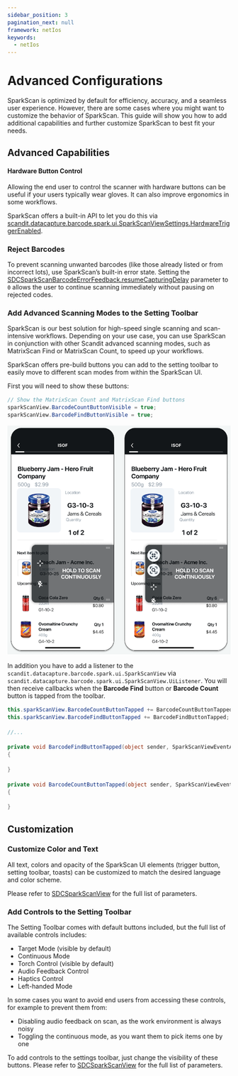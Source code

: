 ```yaml
---
sidebar_position: 3
pagination_next: null
framework: netIos
keywords:
  - netIos
---
```


# Advanced Configurations

SparkScan is optimized by default for efficiency, accuracy, and a seamless user experience. However, there are some cases where you might want to customize the behavior of SparkScan. This guide will show you how to add additional capabilities and further customize SparkScan to best fit your needs.

## Advanced Capabilities

#### Hardware Button Control

Allowing the end user to control the scanner with hardware buttons can be useful if your users typically wear gloves. It can also improve ergonomics in some workflows.

SparkScan offers a built-in API to let you do this via [scandit.datacapture.barcode.spark.ui.SparkScanViewSettings.HardwareTriggerEnabled](https://docs.scandit.com/6.28/data-capture-sdk/dotnet.ios/barcode-capture/api/ui/spark-scan-view-settings.html#property-scandit.datacapture.barcode.spark.ui.SparkScanViewSettings.HardwareTriggerEnabled).

<!--
### Trigger Error State

You may want to introduce logic in your app to show an error message when scanning specific barcodes (e.g. barcodes already added to the list, barcodes from the wrong lot etc.). SparkScan offers a built-in error state you can easily set to trigger an error feedback prompt to the user.

You can customize:

* The text message.
* The timeout of the error message. The scanner will be paused for the specified amount of time, but the user can quickly restart the scanning process by tapping the trigger button.
* The color of the flashing screen upon scan. You can enable or disable the visual feedback via `scandit.datacapture.barcode.spark.ui.SparkScanViewSettings.VisualFeedbackEnabled` and control the color via `scandit.datacapture.barcode.spark.ui.SparkScanViewFeedback`.
* The color of the highlight for the scanned barcode.
* The feedback (sound, vibration).

To emit an error, you have to implement a [SDCSparkScanFeedbackDelegate](https://docs.scandit.com/6.28/data-capture-sdk/dotnet.ios/barcode-capture/api/spark-scan-feedback-delegate.html#interface-scandit.datacapture.barcode.spark.feedback.ISparkScanFeedbackDelegate) and set it to the [SparkScanView](https://docs.scandit.com/6.28/data-capture-sdk/dotnet.ios/barcode-capture/api/ui/spark-scan-view.html#property-scandit.datacapture.barcode.spark.ui.SparkScanView.FeedbackDelegate):

```csharp

```

In the [SDCSparkScanFeedbackDelegate.feedbackForBarcode](https://docs.scandit.com/6.28/data-capture-sdk/dotnet.ios/barcode-capture/api/spark-scan-feedback-delegate.html#method-scandit.datacapture.barcode.spark.feedback.ISparkScanFeedbackDelegate.GetFeedbackForBarcode) you can then return an error or a success feedback:

```csharp
const sparkScanFeedbackDelegate = {
      feedbackForBarcode: (barcode: Barcode) => {
          if (isValidBarcode(barcode)) {
              return new SparkScanBarcodeSuccessFeedback();
          } else {
              return new SparkScanBarcodeErrorFeedback(
                  'This code should not have been scanned',
                  60 * 1000,
                  Color.fromHex('#FF0000'),
                  new Brush(Color.fromHex('#FF0000'), Color.fromHex('#FF0000'), 1),
              );
          }
      },
};
```

:::note
You can have different error states triggered by different logic conditions. For example you can trigger an error state when a wrong barcode is scanned, and another one when a duplicate barcode is scanned. These errors can show different colors and have different timeouts.
:::

A high timeout (e.g. `10`+ seconds) typically requires the users to interact with the UI to start scanning again. This is a good choice when you want to interrupt the scanning workflow, for example when a wrong barcode is scanned and some actions need to be performed.

A small timeout could allow the user to scan again without having to interact with the app, just momentarily pausing the workflow to acknowledge that a “special” barcode has been scanned. If timeout is set to 0 workflow is not paused at all.
-->

### Reject Barcodes

To prevent scanning unwanted barcodes (like those already listed or from incorrect lots), use SparkScan’s built-in error state. Setting the [SDCSparkScanBarcodeErrorFeedback.resumeCapturingDelay](https://docs.scandit.com/6.28/data-capture-sdk/dotnet.ios/barcode-capture/api/ui/spark-scan-barcode-feedback.html#property-scandit.datacapture.barcode.spark.feedback.Error.ResumeCapturingDelay) parameter to `0` allows the user to continue scanning immediately without pausing on rejected codes.

### Add Advanced Scanning Modes to the Setting Toolbar

SparkScan is our best solution for high-speed single scanning and scan-intensive workflows. Depending on your use case, you can use SparkScan in conjunction with other Scandit advanced scanning modes, such as MatrixScan Find or MatrixScan Count, to speed up your workflows.

SparkScan offers pre-build buttons you can add to the setting toolbar to easily move to different scan modes from within the SparkScan UI.

First you will need to show these buttons:

```csharp
// Show the MatrixScan Count and MatrixScan Find buttons
sparkScanView.BarcodeCountButtonVisible = true;
sparkScanView.BarcodeFindButtonVisible = true;
```

![SparkScan Advanced Scanning Modes](../../../../img/toolbars.png)

In addition you have to add a listener to the `scandit.datacapture.barcode.spark.ui.SparkScanView` via `scandit.datacapture.barcode.spark.ui.SparkScanView.UiListener`. You will then receive callbacks when the **Barcode Find** button or **Barcode Count** button is tapped from the toolbar.

```csharp
this.sparkScanView.BarcodeCountButtonTapped += BarcodeCountButtonTapped;
this.sparkScanView.BarcodeFindButtonTapped += BarcodeFindButtonTapped;

//...

private void BarcodeFindButtonTapped(object sender, SparkScanViewEventArgs e)
{

}

private void BarcodeCountButtonTapped(object sender, SparkScanViewEventArgs e)
{

}
```

## Customization

### Customize Color and Text

All text, colors and opacity of the SparkScan UI elements (trigger button, setting toolbar, toasts) can be customized to match the desired language and color scheme.

Please refer to [SDCSparkScanView](https://docs.scandit.com/6.28/data-capture-sdk/dotnet.ios/barcode-capture/api/ui/spark-scan-view.html#class-scandit.datacapture.barcode.spark.ui.SparkScanView) for the full list of parameters.

### Add Controls to the Setting Toolbar

The Setting Toolbar comes with default buttons included, but the full list of available controls includes:

* Target Mode (visible by default)
* Continuous Mode
* Torch Control (visible by default)
* Audio Feedback Control
* Haptics Control
* Left-handed Mode

In some cases you want to avoid end users from accessing these controls, for example to prevent them from:

* Disabling audio feedback on scan, as the work environment is always noisy
* Toggling the continuous mode, as you want them to pick items one by one

To add controls to the settings toolbar, just change the visibility of these buttons. Please refer to [SDCSparkScanView](https://docs.scandit.com/6.28/data-capture-sdk/dotnet.ios/barcode-capture/api/ui/spark-scan-view.html#class-scandit.datacapture.barcode.spark.ui.SparkScanView) for the full list of parameters.